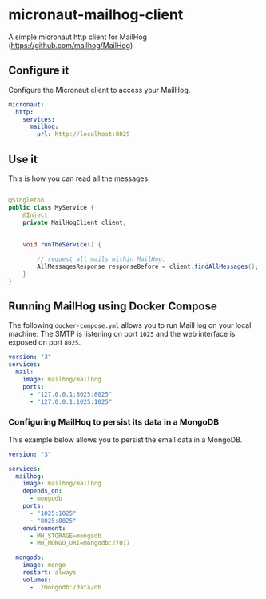 # micronaut-mailhog-client
A simple micronaut http client for MailHog (https://github.com/mailhog/MailHog)


## Configure it

Configure the Micronaut client to access your MailHog.

````yaml
micronaut:
  http:
    services:
      mailhog:
        url: http://localhost:8025
````

## Use it

This is how you can read all the messages.

````java

@Singleton
public class MyService {
    @Inject
    private MailHogClient client;
    
    
    void runTheService() {

        // request all mails within MailHog.
        AllMessagesResponse responseBefore = client.findAllMessages();
    }
}
````

## Running MailHog using Docker Compose

The following `docker-compose.yml` allows you to run MailHog on your local machine. The SMTP is listening on port `1025` and the web interface is exposed on port `8025`.

```yaml
version: "3"
services:
  mail:
    image: mailhog/mailhog
    ports:
      - "127.0.0.1:8025:8025"
      - "127.0.0.1:1025:1025"
```

### Configuring MailHoq to persist its data in a MongoDB

This example below allows you to persist the email data in a MongoDB.

```yaml
version: "3"

services:
  mailhog:
    image: mailhog/mailhog
    depends_on:
      - mongodb
    ports:
      - "1025:1025"
      - "8025:8025"
    environment:
      - MH_STORAGE=mongodb
      - MH_MONGO_URI=mongodb:27017

  mongodb:
    image: mongo
    restart: always
    volumes:
      - ./mongodb:/data/db
```
